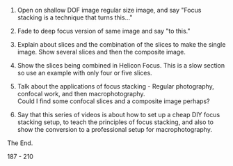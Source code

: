 
1) Open on shallow DOF image regular size image, and say "Focus stacking is a technique that turns this..."

2) Fade to deep focus version of same image and say "to this."

3) Explain about slices and the combination of the slices to make the single image. Show several slices and then the composite image. 

4) Show the slices being combined in Helicon Focus. This is a slow section so use an example with only four or five slices. 

5) Talk about the applications of focus stacking - Regular photography, confocal work, and then macrophotography. <br>
Could I find some confocal slices and a composite image perhaps? 

6) Say that this series of videos is about how to set up a cheap DIY focus stacking setup, to teach the principles of focus stacking, and also to show the conversion to a professional setup for macrophotography. 

The End. 



187 - 210
